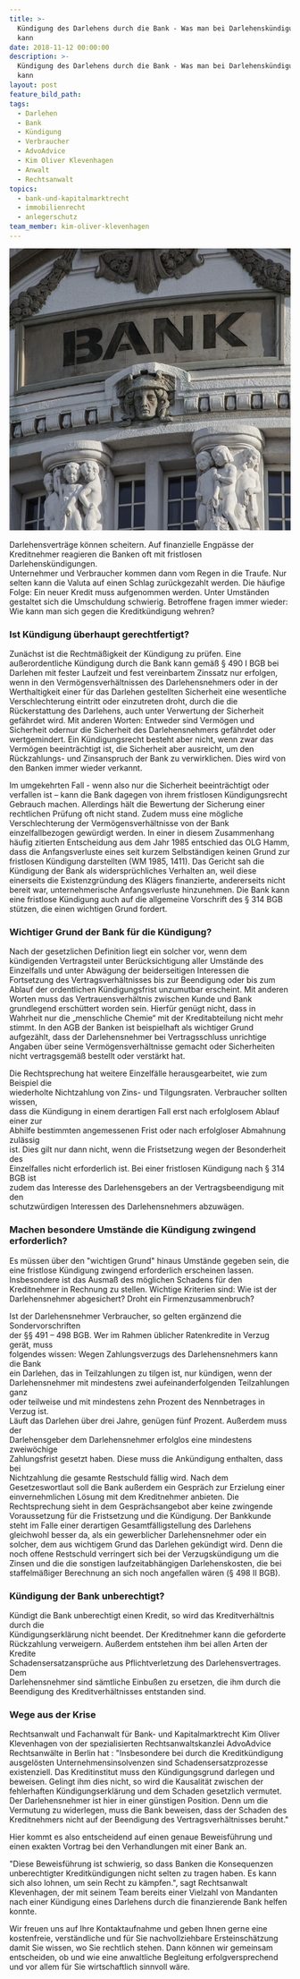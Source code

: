 ```yaml
---
title: >-
  Kündigung des Darlehens durch die Bank - Was man bei Darlehenskündigungen tun
  kann
date: 2018-11-12 00:00:00
description: >-
  Kündigung des Darlehens durch die Bank - Was man bei Darlehenskündigungen tun
  kann
layout: post
feature_bild_path:
tags:
  - Darlehen
  - Bank
  - Kündigung
  - Verbraucher
  - AdvoAdvice
  - Kim Oliver Klevenhagen
  - Anwalt
  - Rechtsanwalt
topics:
  - bank-und-kapitalmarktrecht
  - immobilienrecht
  - anlegerschutz
team_member: kim-oliver-klevenhagen
---
```


![](/uploads/bank-2907728-640-1.jpg)

Darlehensvertr&auml;ge k&ouml;nnen scheitern. Auf finanzielle Engp&auml;sse der<br>Kreditnehmer reagieren die Banken oft mit fristlosen Darlehensk&uuml;ndigungen.<br>Unternehmer und Verbraucher kommen dann vom Regen in die Traufe. Nur<br>selten kann die Valuta auf einen Schlag zur&uuml;ckgezahlt werden. Die h&auml;ufige<br>Folge: Ein neuer Kredit muss aufgenommen werden. Unter Umst&auml;nden<br>gestaltet sich die Umschuldung schwierig. Betroffene fragen immer wieder:<br>Wie kann man sich gegen die Kreditk&uuml;ndigung wehren?

### Ist K&uuml;ndigung &uuml;berhaupt gerechtfertigt?

Zun&auml;chst ist die Rechtm&auml;&szlig;igkeit der K&uuml;ndigung zu pr&uuml;fen. Eine au&szlig;erordentliche K&uuml;ndigung durch die Bank kann gem&auml;&szlig; &sect; 490 I BGB bei Darlehen mit fester Laufzeit und fest vereinbartem Zinssatz nur erfolgen, wenn in den Verm&ouml;gensverh&auml;ltnissen des Darlehensnehmers oder in der Werthaltigkeit einer f&uuml;r das Darlehen gestellten Sicherheit eine wesentliche Verschlechterung eintritt oder einzutreten droht, durch die die R&uuml;ckerstattung des Darlehens, auch unter Verwertung der Sicherheit gef&auml;hrdet wird. Mit anderen Worten: Entweder sind Verm&ouml;gen und Sicherheit odernur die Sicherheit des Darlehensnehmers gef&auml;hrdet oder wertgemindert. Ein K&uuml;ndigungsrecht besteht aber nicht, wenn zwar das Verm&ouml;gen beeintr&auml;chtigt ist, die Sicherheit aber ausreicht, um den R&uuml;ckzahlungs- und Zinsanspruch der Bank zu verwirklichen. Dies wird von den Banken immer wieder verkannt.

Im umgekehrten Fall - wenn also nur die Sicherheit beeintr&auml;chtigt oder verfallen ist – kann die Bank dagegen von ihrem fristlosen K&uuml;ndigungsrecht Gebrauch machen. Allerdings h&auml;lt die Bewertung der Sicherung einer rechtlichen Pr&uuml;fung oft nicht stand. Zudem muss eine m&ouml;gliche Verschlechterung der Verm&ouml;gensverh&auml;ltnisse von der Bank einzelfallbezogen gew&uuml;rdigt werden. In einer in diesem Zusammenhang h&auml;ufig zitierten Entscheidung aus dem Jahr 1985 entschied das OLG Hamm, dass die Anfangsverluste eines seit kurzem Selbst&auml;ndigen keinen Grund zur fristlosen K&uuml;ndigung darstellten (WM 1985, 1411). Das Gericht sah die K&uuml;ndigung der Bank als widerspr&uuml;chliches Verhalten an, weil diese einerseits die Existenzgr&uuml;ndung des Kl&auml;gers finanzierte, andererseits nicht bereit war, unternehmerische Anfangsverluste hinzunehmen. Die Bank kann eine fristlose K&uuml;ndigung auch auf die allgemeine Vorschrift des &sect; 314 BGB st&uuml;tzen, die einen wichtigen Grund fordert.

### Wichtiger Grund der Bank f&uuml;r die K&uuml;ndigung?

Nach der gesetzlichen Definition liegt ein solcher vor, wenn dem k&uuml;ndigenden Vertragsteil unter Ber&uuml;cksichtigung aller Umst&auml;nde des Einzelfalls und unter Abw&auml;gung der beiderseitigen Interessen die Fortsetzung des Vertragsverh&auml;ltnisses bis zur Beendigung oder bis zum Ablauf der ordentlichen K&uuml;ndigungsfrist unzumutbar erscheint. Mit anderen Worten muss das Vertrauensverh&auml;ltnis zwischen Kunde und Bank grundlegend ersch&uuml;ttert worden sein. Hierf&uuml;r gen&uuml;gt nicht, dass in Wahrheit nur die „menschliche Chemie“ mit der Kreditabteilung nicht mehr stimmt. In den AGB der Banken ist beispielhaft als wichtiger Grund aufgez&auml;hlt, dass der Darlehensnehmer bei Vertragsschluss unrichtige Angaben &uuml;ber seine Verm&ouml;gensverh&auml;ltnisse gemacht oder Sicherheiten nicht vertragsgem&auml;&szlig; bestellt oder verst&auml;rkt hat.

Die Rechtsprechung hat weitere Einzelf&auml;lle herausgearbeitet, wie zum Beispiel die<br>wiederholte Nichtzahlung von Zins- und Tilgungsraten. Verbraucher sollten wissen,<br>dass die K&uuml;ndigung in einem derartigen Fall erst nach erfolglosem Ablauf einer zur<br>Abhilfe bestimmten angemessenen Frist oder nach erfolgloser Abmahnung zul&auml;ssig<br>ist. Dies gilt nur dann nicht, wenn die Fristsetzung wegen der Besonderheit des<br>Einzelfalles nicht erforderlich ist. Bei einer fristlosen K&uuml;ndigung nach &sect; 314 BGB ist<br>zudem das Interesse des Darlehensgebers an der Vertragsbeendigung mit den<br>schutzw&uuml;rdigen Interessen des Darlehensnehmers abzuw&auml;gen.

### Machen besondere Umst&auml;nde die K&uuml;ndigung zwingend erforderlich?

Es m&uuml;ssen &uuml;ber den "wichtigen Grund" hinaus Umst&auml;nde gegeben sein, die eine fristlose K&uuml;ndigung zwingend erforderlich erscheinen lassen. Insbesondere ist das Ausma&szlig; des m&ouml;glichen Schadens f&uuml;r den Kreditnehmer in Rechnung zu stellen. Wichtige Kriterien sind: Wie ist der Darlehensnehmer abgesichert? Droht ein Firmenzusammenbruch?

Ist der Darlehensnehmer Verbraucher, so gelten erg&auml;nzend die Sondervorschriften<br>der &sect;&sect; 491 – 498 BGB. Wer im Rahmen &uuml;blicher Ratenkredite in Verzug ger&auml;t, muss<br>folgendes wissen: Wegen Zahlungsverzugs des Darlehensnehmers kann die Bank<br>ein Darlehen, das in Teilzahlungen zu tilgen ist, nur k&uuml;ndigen, wenn der<br>Darlehensnehmer mit mindestens zwei aufeinanderfolgenden Teilzahlungen ganz<br>oder teilweise und mit mindestens zehn Prozent des Nennbetrages in Verzug ist.<br>L&auml;uft das Darlehen &uuml;ber drei Jahre, gen&uuml;gen f&uuml;nf Prozent. Au&szlig;erdem muss der<br>Darlehensgeber dem Darlehensnehmer erfolglos eine mindestens zweiw&ouml;chige<br>Zahlungsfrist gesetzt haben. Diese muss die Ank&uuml;ndigung enthalten, dass bei<br>Nichtzahlung die gesamte Restschuld f&auml;llig wird. Nach dem Gesetzeswortlaut soll die Bank au&szlig;erdem ein Gespr&auml;ch zur Erzielung einer einvernehmlichen L&ouml;sung mit dem Kreditnehmer anbieten. Die Rechtsprechung sieht in dem Gespr&auml;chsangebot aber keine zwingende Voraussetzung f&uuml;r die Fristsetzung und die K&uuml;ndigung. Der Bankkunde steht im Falle einer derartigen Gesamtf&auml;lligstellung des Darlehens gleichwohl besser da, als ein gewerblicher Darlehensnehmer oder ein solcher, dem aus wichtigem Grund das Darlehen gek&uuml;ndigt wird. Denn die noch offene Restschuld verringert sich bei der Verzugsk&uuml;ndigung um die Zinsen und die die sonstigen laufzeitabh&auml;ngigen Darlehenskosten, die bei staffelm&auml;&szlig;iger Berechnung an sich noch angefallen w&auml;ren (&sect; 498 II BGB).

### K&uuml;ndigung der Bank unberechtigt?

K&uuml;ndigt die Bank unberechtigt einen Kredit, so wird das Kreditverh&auml;ltnis durch die<br>K&uuml;ndigungserkl&auml;rung nicht beendet. Der Kreditnehmer kann die geforderte<br>R&uuml;ckzahlung verweigern. Au&szlig;erdem entstehen ihm bei allen Arten der Kredite<br>Schadensersatzanspr&uuml;che aus Pflichtverletzung des Darlehensvertrages. Dem<br>Darlehensnehmer sind s&auml;mtliche Einbu&szlig;en zu ersetzen, die ihm durch die<br>Beendigung des Kreditverh&auml;ltnisses entstanden sind.

### Wege aus der Krise

Rechtsanwalt und Fachanwalt f&uuml;r Bank- und Kapitalmarktrecht Kim Oliver Klevenhagen von der spezialisierten Rechtsanwaltskanzlei AdvoAdvice Rechtsanw&auml;lte in Berlin hat : "Insbesondere bei durch die Kreditk&uuml;ndigung ausgel&ouml;sten Unternehmensinsolvenzen sind Schadensersatzprozesse existenziell. Das Kreditinstitut muss den K&uuml;ndigungsgrund darlegen und beweisen. Gelingt ihm dies nicht, so wird die Kausalit&auml;t zwischen der fehlerhaften K&uuml;ndigungserkl&auml;rung und dem Schaden gesetzlich vermutet. Der Darlehensnehmer ist hier in einer g&uuml;nstigen Position. Denn um die Vermutung zu widerlegen, muss die Bank beweisen, dass der Schaden des Kreditnehmers nicht auf der Beendigung des Vertragsverh&auml;ltnisses beruht."

Hier kommt es also entscheidend auf einen genaue Beweisf&uuml;hrung und einen exakten Vortrag bei den Verhandlungen mit einer Bank an.

"Diese Beweisf&uuml;hrung ist schwierig, so dass Banken die Konsequenzen unberechtigter Kreditk&uuml;ndigungen nicht selten zu tragen haben. Es kann sich also lohnen, um sein Recht zu k&auml;mpfen.", sagt Rechtsanwalt Klevenhagen, der mit seinem Team bereits einer Vielzahl von Mandanten nach einer K&uuml;ndigung eines Darlehens durch die finanzierende Bank helfen konnte.

Wir freuen uns auf Ihre Kontaktaufnahme und geben Ihnen gerne eine kostenfreie, verst&auml;ndliche und f&uuml;r Sie nachvollziehbare Ersteinsch&auml;tzung damit Sie wissen, wo Sie rechtlich stehen. Dann k&ouml;nnen wir gemeinsam entscheiden, ob und wie eine anwaltliche Begleitung erfolgversprechend und vor allem f&uuml;r Sie wirtschaftlich sinnvoll w&auml;re.